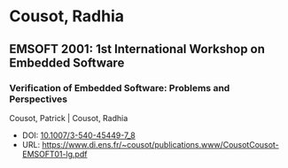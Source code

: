 # Cousot, Radhia

## EMSOFT 2001: 1st International Workshop on Embedded Software

### Verification of Embedded Software: Problems and Perspectives
Cousot, Patrick | Cousot, Radhia
* DOI: [10.1007/3-540-45449-7_8](https://doi.org/10.1007/3-540-45449-7_8)
* URL: <https://www.di.ens.fr/~cousot/publications.www/CousotCousot-EMSOFT01-lg.pdf>

